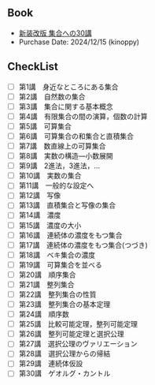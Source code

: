 ## Book
- [新装改版 集合への30講](https://www.asakura.co.jp/detail.php?book_code=11883)
- Purchase Date: 2024/12/15 (kinoppy)

## CheckList
- [ ] 第1講　身近なところにある集合
- [ ] 第2講　自然数の集合
- [ ] 第3講　集合に関する基本概念
- [ ] 第4講　有限集合の間の演算，個数の計算
- [ ] 第5講　可算集合
- [ ] 第6講　可算集合の和集合と直積集合
- [ ] 第7講　数直線上の可算集合
- [ ] 第8講　実数の構造―小数展開
- [ ] 第9講　2進法，3進法，…
- [ ] 第10講　実数の集合
- [ ] 第11講　一般的な設定へ
- [ ] 第12講　写像
- [ ] 第13講　直積集合と写像の集合
- [ ] 第14講　濃度
- [ ] 第15講　濃度の大小
- [ ] 第16講　連続体の濃度をもつ集合
- [ ] 第17講　連続体の濃度をもつ集合(つづき)
- [ ] 第18講　ベキ集合の濃度
- [ ] 第19講　可算集合を並べる
- [ ] 第20講　順序集合
- [ ] 第21講　整列集合
- [ ] 第22講　整列集合の性質
- [ ] 第23講　整列集合の基本定理
- [ ] 第24講　順序数
- [ ] 第25講　比較可能定理，整列可能定理
- [ ] 第26講　整列可能定理と選択公理
- [ ] 第27講　選択公理のヴァリエーション
- [ ] 第28講　選択公理からの帰結
- [ ] 第29講　連続体仮設
- [ ] 第30講　ゲオルグ・カントル